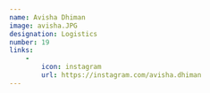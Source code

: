 ```yaml
---
name: Avisha Dhiman
image: avisha.JPG
designation: Logistics
number: 19
links:
    -
        icon: instagram
        url: https://instagram.com/avisha.dhiman
---
```

